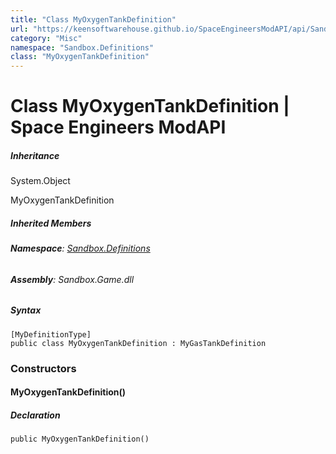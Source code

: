 ```yaml
---
title: "Class MyOxygenTankDefinition"
url: "https://keensoftwarehouse.github.io/SpaceEngineersModAPI/api/Sandbox.Definitions.MyOxygenTankDefinition.html"
category: "Misc"
namespace: "Sandbox.Definitions"
class: "MyOxygenTankDefinition"
---
```


# Class MyOxygenTankDefinition | Space Engineers ModAPI

##### Inheritance

System.Object

MyOxygenTankDefinition

##### Inherited Members

###### **Namespace**: [Sandbox.Definitions](https://keensoftwarehouse.github.io/SpaceEngineersModAPI/api/Sandbox.Definitions.html)

###### **Assembly**: Sandbox.Game.dll

##### Syntax

```
[MyDefinitionType]
public class MyOxygenTankDefinition : MyGasTankDefinition
```

### Constructors

#### MyOxygenTankDefinition()

##### Declaration

```
public MyOxygenTankDefinition()
```